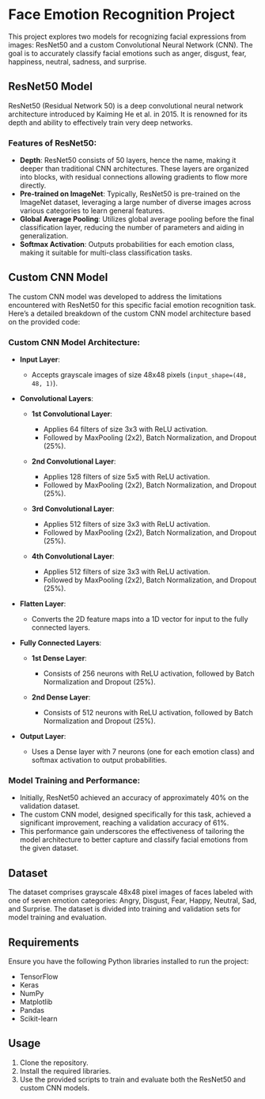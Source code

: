 # Face Emotion Recognition Project

This project explores two models for recognizing facial expressions from images: ResNet50 and a custom Convolutional Neural Network (CNN). The goal is to accurately classify facial emotions such as anger, disgust, fear, happiness, neutral, sadness, and surprise.

## ResNet50 Model

ResNet50 (Residual Network 50) is a deep convolutional neural network architecture introduced by Kaiming He et al. in 2015. It is renowned for its depth and ability to effectively train very deep networks.

### Features of ResNet50:
- **Depth**: ResNet50 consists of 50 layers, hence the name, making it deeper than traditional CNN architectures. These layers are organized into blocks, with residual connections allowing gradients to flow more directly.
- **Pre-trained on ImageNet**: Typically, ResNet50 is pre-trained on the ImageNet dataset, leveraging a large number of diverse images across various categories to learn general features.
- **Global Average Pooling**: Utilizes global average pooling before the final classification layer, reducing the number of parameters and aiding in generalization.
- **Softmax Activation**: Outputs probabilities for each emotion class, making it suitable for multi-class classification tasks.

## Custom CNN Model

The custom CNN model was developed to address the limitations encountered with ResNet50 for this specific facial emotion recognition task. Here’s a detailed breakdown of the custom CNN model architecture based on the provided code:

### Custom CNN Model Architecture:
- **Input Layer**: 
  - Accepts grayscale images of size 48x48 pixels (`input_shape=(48, 48, 1)`).

- **Convolutional Layers**:
  - **1st Convolutional Layer**: 
    - Applies 64 filters of size 3x3 with ReLU activation.
    - Followed by MaxPooling (2x2), Batch Normalization, and Dropout (25%).
  
  - **2nd Convolutional Layer**: 
    - Applies 128 filters of size 5x5 with ReLU activation.
    - Followed by MaxPooling (2x2), Batch Normalization, and Dropout (25%).

  - **3rd Convolutional Layer**: 
    - Applies 512 filters of size 3x3 with ReLU activation.
    - Followed by MaxPooling (2x2), Batch Normalization, and Dropout (25%).

  - **4th Convolutional Layer**: 
    - Applies 512 filters of size 3x3 with ReLU activation.
    - Followed by MaxPooling (2x2), Batch Normalization, and Dropout (25%).

- **Flatten Layer**: 
  - Converts the 2D feature maps into a 1D vector for input to the fully connected layers.

- **Fully Connected Layers**:
  - **1st Dense Layer**: 
    - Consists of 256 neurons with ReLU activation, followed by Batch Normalization and Dropout (25%).
  
  - **2nd Dense Layer**: 
    - Consists of 512 neurons with ReLU activation, followed by Batch Normalization and Dropout (25%).
  
- **Output Layer**: 
  - Uses a Dense layer with 7 neurons (one for each emotion class) and softmax activation to output probabilities.

### Model Training and Performance:
- Initially, ResNet50 achieved an accuracy of approximately 40% on the validation dataset.
- The custom CNN model, designed specifically for this task, achieved a significant improvement, reaching a validation accuracy of 61%.
- This performance gain underscores the effectiveness of tailoring the model architecture to better capture and classify facial emotions from the given dataset.

## Dataset

The dataset comprises grayscale 48x48 pixel images of faces labeled with one of seven emotion categories: Angry, Disgust, Fear, Happy, Neutral, Sad, and Surprise. The dataset is divided into training and validation sets for model training and evaluation.

## Requirements

Ensure you have the following Python libraries installed to run the project:
- TensorFlow
- Keras
- NumPy
- Matplotlib
- Pandas
- Scikit-learn

## Usage

1. Clone the repository.
2. Install the required libraries.
3. Use the provided scripts to train and evaluate both the ResNet50 and custom CNN models.
